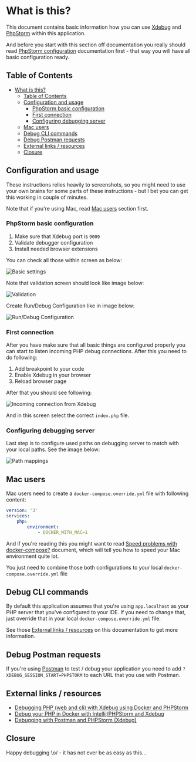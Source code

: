 # What is this?

This document contains basic information how you can use [Xdebug](https://xdebug.org/) 
and [PhpStorm](https://www.jetbrains.com/phpstorm/) within this application.

And before you start with this section off documentation you really should read
[PhpStorm configuration](PHPSTORM.md) documentation first - that way you will 
have all basic configuration ready.

## Table of Contents

* [What is this?](#what-is-this)
   * [Table of Contents](#table-of-contents)
   * [Configuration and usage](#configuration-and-usage)
      * [PhpStorm basic configuration](#phpstorm-basic-configuration)
      * [First connection](#first-connection)
      * [Configuring debugging server](#configuring-debugging-server)
   * [Mac users](#mac-users)
   * [Debug CLI commands](#debug-cli-commands)
   * [Debug Postman requests](#debug-postman-requests)
   * [External links / resources](#external-links--resources)
   * [Closure](#closure)

## Configuration and usage

These instructions relies heavily to screenshots, so you might need to use
your own brains for some parts of these instructions - but I bet you can get
this working in couple of minutes.

Note that if you're using Mac, read [Mac users](#mac-users) section first. 

### PhpStorm basic configuration

1) Make sure that Xdebug port is `9009`
2) Validate debugger configuration
3) Install needed browser extensions

You can check all those within screen as below: 

![Basic settings](images/xdebug_01.png)

Note that validation screen should look like image below:

![Validation](images/xdebug_02.png)

Create Run/Debug Configuration like in image below:

![Run/Debug Configuration](images/xdebug_03.png)

### First connection

After you have make sure that all basic things are configured properly you can
start to listen incoming PHP debug connections. After this you need to do 
following:

1) Add breakpoint to your code
2) Enable Xdebug in your browser
3) Reload browser page

After that you should see following: 

![Incoming connection from Xdebug](images/xdebug_04.png)

And in this screen select the correct `index.php` file.

### Configuring debugging server

Last step is to configure used paths on debugging server to match with your
local paths. See the image below: 

![Path mappings](images/xdebug_05.png)

## Mac users

Mac users need to create a `docker-compose.override.yml` file with following 
content:

```yaml
version: '3'
services:
    php:
        environment:
            - DOCKER_WITH_MAC=1
```

And if you're reading this you might want to read [Speed problems with docker-compose?](SPEED_UP_DOCKER_COMPOSE.md)
document, which will tell you how to speed your Mac environment quite lot.

You just need to combine those both configurations to your local
`docker-compose.override.yml` file

## Debug CLI commands

By default this application assumes that you're using `app.localhost` as your 
PHP server that you've configured to your IDE. If you need to change that, just
override that in your local `docker-compose.override.yml` file.

See those [External links / resources](#external-links--resources) on this
documentation to get more information.

## Debug Postman requests

If you're using [Postman](https://www.getpostman.com/) to test / debug your
application you need to add `?XDEBUG_SESSION_START=PHPSTORM` to each URL
that you use with Postman.

## External links / resources

* [Debugging PHP (web and cli) with Xdebug using Docker and PHPStorm](https://thecodingmachine.io/configuring-xdebug-phpstorm-docker)
* [Debug your PHP in Docker with Intellij/PHPStorm and Xdebug](https://gist.github.com/jehaby/61a89b15571b4bceee2417106e80240d)
* [Debugging with Postman and PHPStorm (Xdebug)](https://www.thinkbean.com/drupal-development-blog/debugging-postman-and-phpstorm-xdebug)

## Closure

Happy debugging \o/ - it has not ever be as easy as this...
